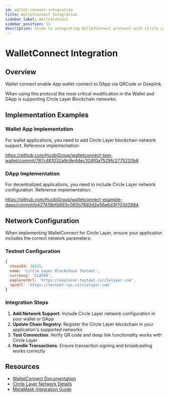 ```yaml
---
id: wallet-connect-integration
title: WalletConnect Integration
sidebar_label: WalletConnect
sidebar_position: 11
description: Guide to integrating WalletConnect protocol with Circle Layer blockchain for mobile wallet connections.
---
```


# WalletConnect Integration

## Overview

Wallet connect enable App wallet connect to DApp via QRCode or Deeplink.

When using this protocol the most critical modification in the Wallet and DApp is supporting Circle Layer Blockchain networks.

## Implementation Examples

### Wallet App Implementation

For wallet applications, you need to add Circle Layer blockchain network support. Reference implementation:

https://github.com/HuobiGroup/walletconnect-test-wallet/commit/787c481032a9c8e4dec324f0a7529fc2775220b8

### DApp Implementation

For decentralized applications, you need to include Circle Layer network configuration. Reference implementation:

https://github.com/HuobiGroup/walletconnect-example-dapp/commit/b427419bfb893c060b7693d2e56e6d3f703d2984

## Network Configuration

When implementing WalletConnect for Circle Layer, ensure your application includes the correct network parameters:

### Testnet Configuration
```javascript
{
  chainId: 28525,
  name: 'Circle Layer Blockchain Testnet',
  currency: 'CLAYER',
  explorerUrl: 'https://explorer-testnet.circlelayer.com',
  rpcUrl: 'https://testnet-rpc.circlelayer.com'
}
```

### Integration Steps

1. **Add Network Support**: Include Circle Layer network configuration in your wallet or DApp
2. **Update Chain Registry**: Register the Circle Layer blockchain in your application's supported networks
3. **Test Connection**: Verify QR code and deep link functionality works with Circle Layer
4. **Handle Transactions**: Ensure transaction signing and broadcasting works correctly

## Resources

- [WalletConnect Documentation](https://docs.walletconnect.com/)
- [Circle Layer Network Details](/getting-started/connect-testnet)
- [MetaMask Integration Guide](/getting-started/set-up-wallet) 